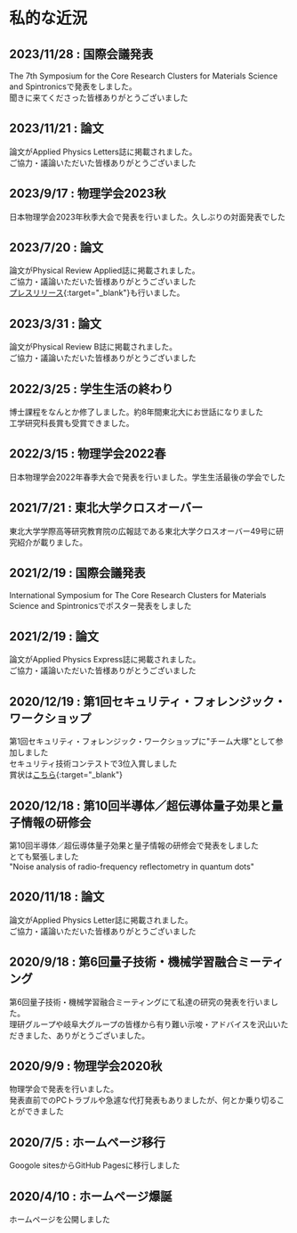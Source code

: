 # 私的な近況

## 2023/11/28 : 国際会議発表
The 7th Symposium for the Core Research Clusters for Materials Science and Spintronicsで発表をしました。<br>
聞きに来てくださった皆様ありがとうございました<br>

## 2023/11/21 : 論文
論文がApplied Physics Letters誌に掲載されました。<br>
ご協力・議論いただいた皆様ありがとうございました<br>

## 2023/9/17 : 物理学会2023秋
日本物理学会2023年秋季大会で発表を行いました。久しぶりの対面発表でした<br>

## 2023/7/20 : 論文
論文がPhysical Review Applied誌に掲載されました。<br>
ご協力・議論いただいた皆様ありがとうございました<br>
[プレスリリース](./Johmen_PRAppl.pdf){:target="_blank"}も行いました。<br>

## 2023/3/31 : 論文
論文がPhysical Review B誌に掲載されました。<br>
ご協力・議論いただいた皆様ありがとうございました<br>


## 2022/3/25 : 学生生活の終わり
博士課程をなんとか修了しました。約8年間東北大にお世話になりました<br>
工学研究科長賞も受賞できました。

## 2022/3/15 : 物理学会2022春
日本物理学会2022年春季大会で発表を行いました。学生生活最後の学会でした<br>

## 2021/7/21 : 東北大学クロスオーバー
東北大学学際高等研究教育院の広報誌である東北大学クロスオーバー49号に研究紹介が載りました。<br>

## 2021/2/19 : 国際会議発表
International Symposium for The Core Research Clusters for Materials Science and Spintronicsでポスター発表をしました<br>

## 2021/2/19 : 論文
論文がApplied Physics Express誌に掲載されました。<br>
ご協力・議論いただいた皆様ありがとうございました<br>

## 2020/12/19 : 第1回セキュリティ・フォレンジック・ワークショップ
第1回セキュリティ・フォレンジック・ワークショップに"チーム大塚"として参加しました<br>
セキュリティ技術コンテストで3位入賞しました<br>
賞状は[こちら](./seccon.JPG){:target="_blank"}<br>

## 2020/12/18 : 第10回半導体／超伝導体量子効果と量子情報の研修会
第10回半導体／超伝導体量子効果と量子情報の研修会で発表をしました<br>
とても緊張しました<br>
"Noise analysis of radio-frequency reflectometry in quantum dots"<br>


## 2020/11/18 : 論文
論文がApplied Physics Letter誌に掲載されました。<br>
ご協力・議論いただいた皆様ありがとうございました<br>



## 2020/9/18 : 第6回量子技術・機械学習融合ミーティング
第6回量子技術・機械学習融合ミーティングにて私達の研究の発表を行いました。<br>
理研グループや岐阜大グループの皆様から有り難い示唆・アドバイスを沢山いただきました、ありがとうございました。<br>

## 2020/9/9 : 物理学会2020秋
物理学会で発表を行いました。<br>
発表直前でのPCトラブルや急遽な代打発表もありましたが、何とか乗り切ることができました<br>

## 2020/7/5 : ホームページ移行
Googole sitesからGitHub Pagesに移行しました<br>

## 2020/4/10 : ホームページ爆誕
ホームページを公開しました